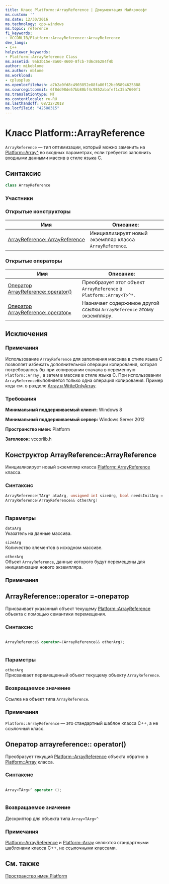 ```yaml
---
title: Класс Platform::ArrayReference | Документация Майкрософт
ms.custom: ''
ms.date: 12/30/2016
ms.technology: cpp-windows
ms.topic: reference
f1_keywords:
- VCCORLIB/Platform::ArrayReference::ArrayReference
dev_langs:
- C++
helpviewer_keywords:
- Platform::ArrayReference Class
ms.assetid: 9ab3b15e-8a60-4600-8fcb-7d6c86284f4b
author: mikeblome
ms.author: mblome
ms.workload:
- cplusplus
ms.openlocfilehash: a7b2a0fd8c4903852e88fa80f12bc05894625888
ms.sourcegitcommit: 6f8dd98de57bb80bf4c9852abafef1c35a7600f1
ms.translationtype: MT
ms.contentlocale: ru-RU
ms.lasthandoff: 08/22/2018
ms.locfileid: "42588315"
---
```

# <a name="platformarrayreference-class"></a>Класс Platform::ArrayReference
`ArrayReference` — тип оптимизации, который можно заменить на [Platform::Array^](../cppcx/platform-array-class.md) во входных параметрах, если требуется заполнить входными данными массив в стиле языка C.  
  
## <a name="syntax"></a>Синтаксис  
  
```cpp  
class ArrayReference  
```
  
### <a name="members"></a>Участники  
  
### <a name="public-constructors"></a>Открытые конструкторы  
  
|Имя|Описание:|  
|----------|-----------------|  
|[ArrayReference::ArrayReference](#ctor)|Инициализирует новый экземпляр класса `ArrayReference`.|  
  
### <a name="public-operators"></a>Открытые операторы  
  
|Имя|Описание:|  
|----------|-----------------|  
|[Оператор ArrayReference::operator()](#operator-call)|Преобразует этот объект `ArrayReference` в `Platform::Array<T>^*`.|  
|[Оператор ArrayReference::operator=](#operator-assign)|Назначает содержимое другой ссылки `ArrayReference` этому экземпляру.|  
  
## <a name="exceptions"></a>Исключения  
  
### <a name="remarks"></a>Примечания  
 Использование `ArrayReference` для заполнения массива в стиле языка C позволяет избежать дополнительной операции копирования, которая потребовалось бы при копировании сначала в переменную `Platform::Array` , а затем в массив в стиле языка C. При использовании `ArrayReference`выполняется только одна операция копирования. Пример кода см. в разделе [Array и WriteOnlyArray](../cppcx/array-and-writeonlyarray-c-cx.md).  
  
### <a name="requirements"></a>Требования  
 **Минимальный поддерживаемый клиент:** Windows 8  
  
 **Минимальный поддерживаемый сервер:** Windows Server 2012  
  
 **Пространство имен:** Platform  
  
 **Заголовок:** vccorlib.h  
  
## <a name="ctor"></a>  Конструктор ArrayReference::ArrayReference
Инициализирует новый экземпляр класса [Platform::ArrayReference](../cppcx/platform-arrayreference-class.md) класса.  
  
### <a name="syntax"></a>Синтаксис  
  
```cpp  
ArrayReference(TArg* ataArg, unsigned int sizeArg, bool needsInitArg = false);  
ArrayReference(ArrayReference&& otherArg)  
  
```  
  
### <a name="parameters"></a>Параметры  
 `dataArg`  
 Указатель на данные массива.  
  
 `sizeArg`  
 Количество элементов в исходном массиве.  
  
 `otherArg`  
 Объект `ArrayReference`, данные которого будут перемещены для инициализации нового экземпляра.  
  
### <a name="remarks"></a>Примечания  
  


## <a name="operator-assign"></a>  ArrayReference::operator =-оператор
Присваивает указанный объект текущему [Platform::ArrayReference](../cppcx/platform-arrayreference-class.md) объекта с помощью семантики перемещения.  
  
### <a name="syntax"></a>Синтаксис  
  
```cpp  
  
ArrayReference& operator=(ArrayReference&& otherArg);  
  
```  
  
### <a name="parameters"></a>Параметры  
 `otherArg`  
 Присваивает перемещенный объект текущему объекту `ArrayReference`.  
  
### <a name="return-value"></a>Возвращаемое значение  
 Ссылка на объект типа `ArrayReference`.  
  
### <a name="remarks"></a>Примечания  
 `Platform::ArrayReference` — это стандартный шаблон класса C++, а не ссылочный класс.  
  


## <a name="operator-call"></a>  Оператор arrayreference:: operator()
Преобразует текущий [Platform::ArrayReference](../cppcx/platform-arrayreference-class.md) объекта обратно в [Platform::Array](../cppcx/platform-array-class.md) класса.  
  
### <a name="syntax"></a>Синтаксис  
  
```cpp  
  
Array<TArg>^ operator ();  
  
```  
  
### <a name="return-value"></a>Возвращаемое значение  
 Дескриптор для объекта типа `Array<TArg>^`  
  
### <a name="remarks"></a>Примечания  
 [Platform::ArrayReference](../cppcx/platform-arrayreference-class.md) и [Platform::Array](../cppcx/platform-array-class.md) являются стандартными шаблонами класса C++, не ссылочными классами.  
  


  
  
## <a name="see-also"></a>См. также  
 [Пространство имен Platform](../cppcx/platform-namespace-c-cx.md)